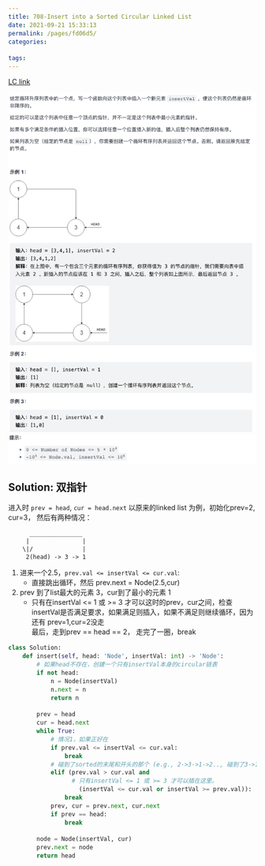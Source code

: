 ```yaml
---
title: 708-Insert into a Sorted Circular Linked List
date: 2021-09-21 15:33:13
permalink: /pages/fd06d5/
categories:
  
tags:
---
```

[LC link](https://leetcode.com/problems/insert-into-a-sorted-circular-linked-list/)

![](https://raw.githubusercontent.com/emmableu/image/master/708-0.png)
![](https://raw.githubusercontent.com/emmableu/image/master/708-1.png)

## Solution: 双指针
进入时 `prev = head`, `cur = head.next`
以原来的linked list 为例，初始化prev=2, cur=3， 然后有两种情况：
```
      _______________
     |               |
    \|/              |
     2(head) -> 3 -> 1
```
1. 进来一个2.5，`prev.val <= insertVal <= cur.val`:
    - 直接跳出循环，然后 prev.next = Node(2.5,cur)
2. prev 到了list最大的元素 3，cur到了最小的元素 1
    - 只有在insertVal <= 1 或 >= 3 才可以这时的prev，cur之间，检查insertVal是否满足要求，如果满足则插入，如果不满足则继续循环，因为还有 prev=1,cur=2没走  
最后，走到prev == head == 2， 走完了一圈，break

```python
class Solution:
    def insert(self, head: 'Node', insertVal: int) -> 'Node':
        # 如果head不存在，创建一个只有insertVal本身的circular链表
        if not head:
            n = Node(insertVal)
            n.next = n
            return n
        
        prev = head
        cur = head.next
        while True:
            # 情况1，如果正好在
            if prev.val <= insertVal <= cur.val:
                break
            # 碰到了sorted的末尾和开头的那个 (e.g., 2->3->1->2.., 碰到了3->1这里)
            elif (prev.val > cur.val and
                  # 只有insertVal <= 1 或 >= 3 才可以插在这里。
                    (insertVal <= cur.val or insertVal >= prev.val)):
                break
            prev, cur = prev.next, cur.next
            if prev == head:
                break 
                
        node = Node(insertVal, cur)
        prev.next = node
        return head     
```
